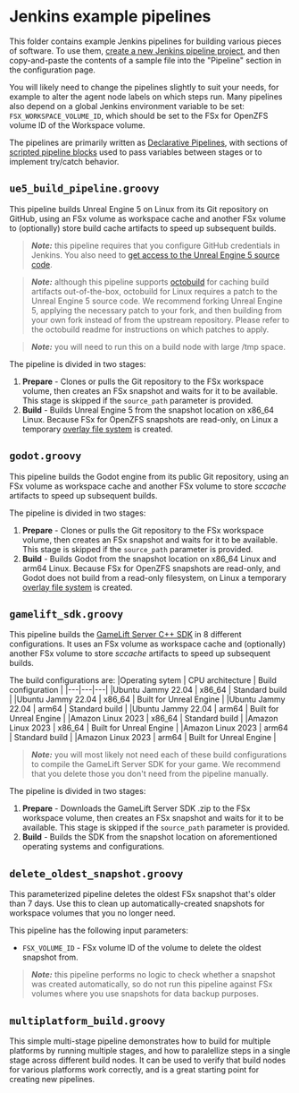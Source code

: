 # Jenkins example pipelines

This folder contains example Jenkins pipelines for building various pieces of software. To use them, [create a new Jenkins pipeline project](https://www.jenkins.io/doc/book/pipeline/getting-started/#through-the-classic-ui), and then copy-and-paste the contents of a sample file into the "Pipeline" section in the configuration page.

You will likely need to change the pipelines slightly to suit your needs, for example to alter the agent node labels on which steps run. Many pipelines also depend on a global Jenkins environment variable to be set: `FSX_WORKSPACE_VOLUME_ID`, which should be set to the FSx for OpenZFS volume ID of the Workspace volume.

The pipelines are primarily written as [Declarative Pipelines](https://www.jenkins.io/doc/book/pipeline/syntax/), with sections of [scripted pipeline blocks](https://www.jenkins.io/doc/book/pipeline/syntax/#script) used to pass variables between stages or to implement try/catch behavior.

## `ue5_build_pipeline.groovy`

This pipeline builds Unreal Engine 5 on Linux from its Git repository on GitHub, using an FSx volume as workspace cache and another FSx volume to (optionally) store build cache artifacts to speed up subsequent builds.

> **_Note:_** this pipeline requires that you configure GitHub credentials in Jenkins. You also need to [get access to the Unreal Engine 5 source code](https://www.unrealengine.com/en-US/ue-on-github).

> **_Note:_** although this pipeline supports [octobuild](https://github.com/octobuild/octobuild) for caching build artifacts out-of-the-box, octobuild for Linux requires a patch to the Unreal Engine 5 source code. We recommend forking Unreal Engine 5, applying the necessary patch to your fork, and then building from your own fork instead of from the upstream repository. Please refer to the octobuild readme for instructions on which patches to apply.

> **_Note:_** you will need to run this on a build node with large /tmp space.

The pipeline is divided in two stages:
1. **Prepare** - Clones or pulls the Git repository to the FSx workspace volume, then creates an FSx snapshot and waits for it to be available. This stage is skipped if the `source_path` parameter is provided.
2. **Build** - Builds Unreal Engine 5 from the snapshot location on x86_64 Linux. Because FSx for OpenZFS snapshots are read-only, on Linux a temporary [overlay file system](https://en.wikipedia.org/wiki/OverlayFS) is created.

## `godot.groovy`

This pipeline builds the Godot engine from its public Git repository, using an FSx volume as workspace cache and another FSx volume to store _sccache_ artifacts to speed up subsequent builds.

The pipeline is divided in two stages:
1. **Prepare** - Clones or pulls the Git repository to the FSx workspace volume, then creates an FSx snapshot and waits for it to be available. This stage is skipped if the `source_path` parameter is provided.
2. **Build** - Builds Godot from the snapshot location on x86_64 Linux and arm64 Linux. Because FSx for OpenZFS snapshots are read-only, and Godot does not build from a read-only filesystem, on Linux a temporary [overlay file system](https://en.wikipedia.org/wiki/OverlayFS) is created.

## `gamelift_sdk.groovy`

This pipeline builds the [GameLift Server C++ SDK](https://aws.amazon.com/gamelift/getting-started-sdks/) in 8 different configurations. It uses an FSx volume as workspace cache and (optionally) another FSx volume to store _sccache_ artifacts to speed up subsequent builds.

The build configurations are:
|Operating sytem | CPU architecture | Build configuration |
|---|---|---|
|Ubuntu Jammy 22.04 | x86_64 | Standard build          |
|Ubuntu Jammy 22.04 | x86_64 | Built for Unreal Engine |
|Ubuntu Jammy 22.04 | arm64  | Standard build          |
|Ubuntu Jammy 22.04 | arm64  | Built for Unreal Engine |
|Amazon Linux 2023  | x86_64 | Standard build          |
|Amazon Linux 2023  | x86_64 | Built for Unreal Engine |
|Amazon Linux 2023  | arm64  | Standard build          |
|Amazon Linux 2023  | arm64  | Built for Unreal Engine |

> **_Note:_** you will most likely not need each of these build configurations to compile the GameLift Server SDK for your game. We recommend that you delete those you don't need from the pipeline manually.

The pipeline is divided in two stages:
1. **Prepare** - Downloads the GameLift Server SDK .zip to the FSx workspace volume, then creates an FSx snapshot and waits for it to be available. This stage is skipped if the `source_path` parameter is provided.
2. **Build** - Builds the SDK from the snapshot location on aforementioned operating systems and configurations.

## `delete_oldest_snapshot.groovy`

This parameterized pipeline deletes the oldest FSx snapshot that's older than 7 days. Use this to clean up automatically-created snapshots for workspace volumes that you no longer need.

This pipeline has the following input parameters:
* `FSX_VOLUME_ID` - FSx volume ID of the volume to delete the oldest snapshot from.

> **_Note:_** this pipeline performs no logic to check whether a snapshot was created automatically, so do not run this pipeline against FSx volumes where you use snapshots for data backup purposes.

## `multiplatform_build.groovy`

This simple multi-stage pipeline demonstrates how to build for multiple platforms by running multiple stages, and how to paralellize steps in a single stage across different build nodes. It can be used to verify that build nodes for various platforms work correctly, and is a great starting point for creating new pipelines.
